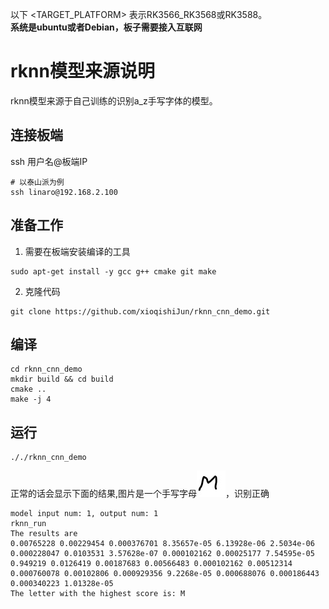 以下 <TARGET_PLATFORM> 表示RK3566_RK3568或RK3588。  
 **系统是ubuntu或者Debian，板子需要接入互联网**

# rknn模型来源说明
rknn模型来源于自己训练的识别a_z手写字体的模型。

## 连接板端
ssh 用户名@板端IP
```
# 以泰山派为例
ssh linaro@192.168.2.100
```

## 准备工作

1. 需要在板端安装编译的工具
```
sudo apt-get install -y gcc g++ cmake git make
```
2. 克隆代码
```
git clone https://github.com/xioqishiJun/rknn_cnn_demo.git
```

## 编译

```
cd rknn_cnn_demo
mkdir build && cd build
cmake ..
make -j 4
```

## 运行
```
././rknn_cnn_demo
```
正常的话会显示下面的结果,图片是一个手写字母![m.jpg](model/m.jpg)，识别正确


```
model input num: 1, output num: 1
rknn_run
The results are
0.00765228 0.00229454 0.000376701 8.35657e-05 6.13928e-06 2.5034e-06 0.000228047 0.0103531 3.57628e-07 0.000102162 0.00025177 7.54595e-05 0.949219 0.0126419 0.00187683 0.00566483 0.000102162 0.00512314 0.000760078 0.00102806 0.000929356 9.2268e-05 0.000688076 0.000186443 0.000340223 1.01328e-05 
The letter with the highest score is: M
```
